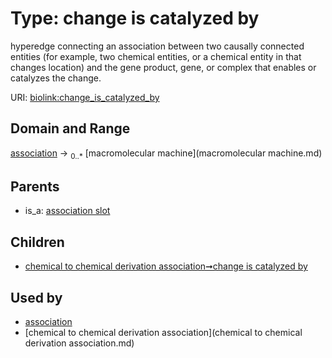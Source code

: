 
# Type: change is catalyzed by


hyperedge connecting an association between two causally connected entities (for example, two chemical entities, or a chemical entity in that changes location) and the gene product, gene, or complex that enables or catalyzes the change.

URI: [biolink:change_is_catalyzed_by](https://w3id.org/biolink/vocab/change_is_catalyzed_by)


## Domain and Range

[association](association.md) ->  <sub>0..*</sub> [macromolecular machine](macromolecular machine.md)

## Parents

 *  is_a: [association slot](association_slot.md)

## Children

 *  [chemical to chemical derivation association➞change is catalyzed by](chemical_to_chemical_derivation_association_change_is_catalyzed_by.md)

## Used by

 * [association](association.md)
 * [chemical to chemical derivation association](chemical to chemical derivation association.md)
